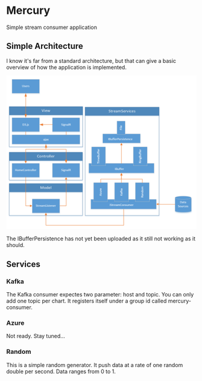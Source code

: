 # Mercury
Simple stream consumer application

## Simple Architecture
I know it's far from a standard architecture, but that can give a basic overview of how the application is implemented.

![Mercury](https://github.com/rafaborges/Mercury/raw/master/Documents/mercury%20architecture.png)

The IBufferPersistence has not yet been uploaded as it still not working as it should.

## Services
### Kafka
The Kafka consumer expectes two parameter: host and topic. You can only add one topic per chart. It registers itself under a group id called mercury-consumer.

### Azure
Not ready. Stay tuned...

### Random
This is a simple random generator. It push data at a rate of one random double per second. Data ranges from 0 to 1.